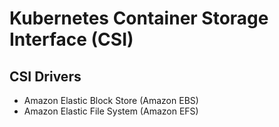 # Kubernetes Container Storage Interface (CSI)

## CSI Drivers

- Amazon Elastic Block Store (Amazon EBS)
- Amazon Elastic File System (Amazon EFS)
